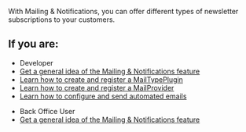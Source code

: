 With Mailing & Notifications, you can offer different types of newsletter subscriptions to your customers. 

## If you are:

<div class="mr-container">
    <div class="mr-list-container">
        <!-- col1 -->
        <div class="mr-col">
            <ul class="mr-list mr-list-green">
                <li class="mr-title">Developer</li>
                <li><a href="https://documentation.spryker.com/docs/newsletter-subscription" class="mr-link">Get a general idea of the Mailing & Notifications feature</a></li>
                <li><a href="https://documentation.spryker.com/docs/ht-mail-create-mailtype-plugin" class="mr-link">Learn how to create and register a MailTypePlugin</a></li>
                <li><a href="https://documentation.spryker.com/docs/ht-create-register-provider-plugin" class="mr-link">Learn how to create and register a MailProvider</a></li>
                <li><a href="https://documentation.spryker.com/docs/sending-an-email" class="mr-link">Learn how to configure and send automated emails</a></li>
            </ul>
        </div>
        <!-- col2 -->
        <div class="mr-col">
            <ul class="mr-list mr-list-blue">
                <li class="mr-title"> Back Office User</li>
                <li><a href="https://documentation.spryker.com/docs/newsletter-subscription" class="mr-link">Get a general idea of the Mailing & Notifications feature</a></li>
            </ul>
        </div>
    </div>
</div>